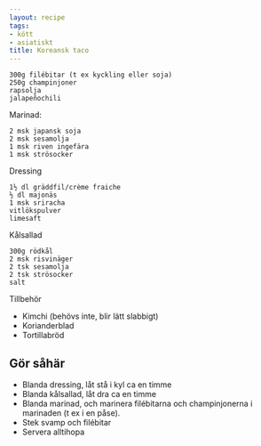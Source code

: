 ```yaml
---
layout: recipe
tags:
- kött
- asiatiskt
title: Koreansk taco
---
```



```
300g filébitar (t ex kyckling eller soja)
250g champinjoner
rapsolja
jalapeñochili
```
Marinad:
```
2 msk japansk soja
2 msk sesamolja
1 msk riven ingefära
1 msk strösocker
```
Dressing
```
1½ dl gräddfil/crème fraiche
½ dl majonäs
1 msk sriracha
vitlökspulver
limesaft
```
Kålsallad
```
300g rödkål
2 msk risvinäger
2 tsk sesamolja
2 tsk strösocker
salt
```
Tillbehör
* Kimchi (behövs inte, blir lätt slabbigt)
* Korianderblad
* Tortillabröd
## Gör såhär
* Blanda dressing, låt stå i kyl ca en timme
* Blanda kålsallad, låt dra ca en timme
* Blanda marinad, och marinera filébitarna och champinjonerna i marinaden (t ex i en påse).
* Stek svamp och filébitar
* Servera alltihopa
